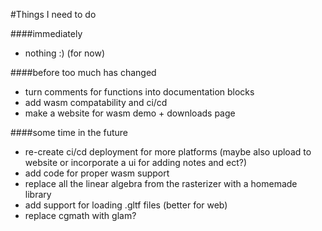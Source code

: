 #Things I need to do

####immediately
- nothing :) (for now)


####before too much has changed
- turn comments for functions into documentation blocks
- add wasm compatability and ci/cd
- make a website for wasm demo + downloads page


####some time in the future
- re-create ci/cd deployment for more platforms (maybe also upload to website or incorporate a ui for adding notes and ect?)
- add code for proper wasm support
- replace all the linear algebra from the rasterizer with a homemade library
- add support for loading .gltf files (better for web)
- replace cgmath with glam?